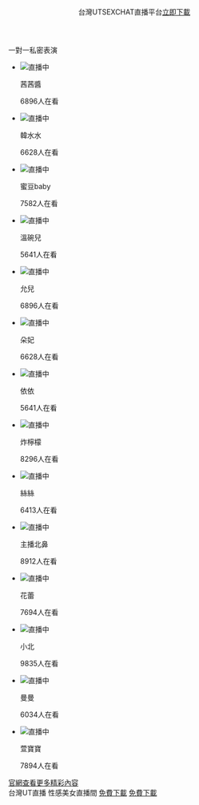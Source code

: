 <!DOCTYPE html>
<html lang="zh-Hant-TW">
<head>
<meta charset="UTF-8">
<meta name="google-site-verification" content="PSVowJ056zeJ3SSle2oR1xzlqojWBqDasbAez2ijbcU" />
<meta name="viewport" content="width=device-width,initial-scale=1.0,maximum-scale=1.0,minimum-scale=1.0,user-scalable=no">
<link rel="apple-touch-icon-precomposed" href="https://www.utsexchat.com/github/images/show.png" />
<link rel="Shortcut Icon" type="image/x-icon" href="https://www.utsexchat.com/github/images/show.png" />
<meta name="apple-mobile-web-app-status-bar-style" content="black" />
<meta name="format-detection" content="telephone=no" />
<meta name="full-screen" content="yes" />
<meta name="x5-fullscreen" content="true" />
<meta name="applicable-device" content="mobile" />
<meta name="description" content="台灣UTSEXCHAT色聊平台提供您跟正妹線上即時視訊聊天，上百位視訊妹任你挑選，主播大尺度色情表演，陪你整天不無聊。" />
<meta property="og:site_name" name="application-name" content="UTSEXCHAT聊天室列表 - UThome聊天室- 南台灣聊天室" />
<meta property="og:type" content="website" />
<meta property="og:title" content="台灣UTSEXCHAT聊天室- 台灣視頻聊天室- 台灣同城聊天室" />
<meta property="og:description" content="UTSEXCHAT色聊平台提供您跟正妹線上即時視訊聊天，上百位視訊妹任你挑選，陪你整天不無聊。" />
<meta property="og:url" content="https://www.utsexchat.com/" />
<meta property="og:image" content="http://www.twuu.cc/images/150x200_d.jpg" />
<title>台灣UTSEXCHAT密聊．台灣聊天室．台灣視頻聊天室．台灣同城聊天室．UTSEXCHAT黃播平台</title>
<link href="https://www.utsexchat.com/github/css/m.css" rel="stylesheet">
<link href="https://www.utsexchat.com/github/css/swiper.min.css" rel="stylesheet">
</head>
<body onselectstart="return false;" ondragstart="return false;" oncontextmenu="return false;">
<script type="text/javascript">
document.onkeydown = function () {
if (window.event && window.event.keyCode == 123) {
document.location.href="https://www.uthome.live/";
event.keyCode = 0;
event.returnValue = false;
}
if (window.event && window.event.keyCode == 13) {
window.event.keyCode = 505;
}
if (window.event && window.event.keyCode == 8) {
document.location.href="https://www.uthome.live/";
window.event.returnValue = false;
}
}
</script>
<script type="text/javascript">
function iEsc(){ return false; }
function iRec(){ return true; }
function DisableKeys() {
if(event.ctrlKey || event.shiftKey || event.altKey) {
window.event.returnValue=false;
iEsc();}
}
document.ondragstart=iEsc;
document.onkeydown=DisableKeys;
document.oncontextmenu=iEsc;
if (typeof document.onselectstart !="undefined")
document.onselectstart=iEsc;
else{
document.onmousedown=iEsc;
document.onmouseup=iRec;
}
function DisableRightClick(qsyzDOTnet){
if (window.Event){
if (qsyzDOTnet.which == 2 || qsyzDOTnet.which == 3)
iEsc();}
else
if (event.button == 2 || event.button == 3){
event.cancelBubble = true
event.returnValue = false;
iEsc();}
}
</script>
<header>台灣UTSEXCHAT直播平台<a class="down" href="https://www.utsexchat.com/LiveChat.html" target="_blank" title="台灣UTSEXCHAT直播平台．台灣聊天室．台灣視頻聊天室．台灣同城聊天室．UTSEXCHAT黃播平台">立即下載</a></header>
<section class="hot">
<div class="titH">一對一私密表演</div>
<ul class="down">
<li><a class="down"><img src="https://www.utsexchat.com/github/images/1.jpg"><span class="state">直播中</span><div class="des"><p class="name">茜茜醬</p><p><span>6896</span>人在看</p></div></a></li>
<li><a class="down"><img src="https://www.utsexchat.com/github/images/2.jpg"><span class="state">直播中</span><div class="des"><p class="name">韓水水</p><p><span>6628</span>人在看</p></div></a></li>
<li><a class="down"><img src="https://www.utsexchat.com/github/images/3.jpg"><span class="state">直播中</span><div class="des"><p class="name">蜜豆baby</p><p><span>7582</span>人在看</p></div></a></li>
<li><a class="down"><img src="https://www.utsexchat.com/github/images/4.jpg"><span class="state">直播中</span><div class="des"><p class="name">溫碗兒</p><p><span>5641</span>人在看</p></div></a></li>
<li><a class="down"><img src="https://www.utsexchat.com/github/images/5.jpg"><span class="state">直播中</span><div class="des"><p class="name">允兒</p><p><span>6896</span>人在看</p></div></a></li>
<li><a class="down"><img src="https://www.utsexchat.com/github/images/6.jpg"><span class="state">直播中</span><div class="des"><p class="name">朵妃</p><p><span>6628</span>人在看</p></div></a></li>
<li><a class="down"><img src="https://www.utsexchat.com/github/images/7.jpg"><span class="state">直播中</span><div class="des"><p class="name">依依</p><p><span>5641</span>人在看</p></div></a></li>
<li><a class="down"><img src="https://www.utsexchat.com/github/images/8.jpg"><span class="state">直播中</span><div class="des"><p class="name">炸檸檬</p><p><span>8296</span>人在看</p></div></a></li>
<li><a class="down"><img src="https://www.utsexchat.com/github/images/9.jpg"><span class="state">直播中</span><div class="des"><p class="name">絲絲</p><p><span>6413</span>人在看</p></div></a></li>
<li><a class="down"><img src="https://www.utsexchat.com/github/images/10.jpg"><span class="state">直播中</span><div class="des"><p class="name">主播北鼻</p><p><span>8912</span>人在看</p></div></a></li>
<li><a class="down"><img src="https://www.utsexchat.com/github/images/11.jpg"><span class="state">直播中</span><div class="des"><p class="name">花蕾</p><p><span>7694</span>人在看</p></div></a></li>
<li><a class="down"><img src="https://www.utsexchat.com/github/images/12.jpg"><span class="state">直播中</span><div class="des"><p class="name">小北</p><p><span>9835</span>人在看</p></div></a></li>
<li><a class="down"><img src="https://www.utsexchat.com/github/images/13.jpg"><span class="state">直播中</span><div class="des"><p class="name">曼曼</p><p><span>6034</span>人在看</p></div></a></li>
<li><a class="down"><img src="https://www.utsexchat.com/github/images/14.jpg"><span class="state">直播中</span><div class="des"><p class="name">萱寶寶</p><p><span>7894</span>人在看</p></div></a></li>
</ul>
</section>
<section class="more">
<a href="https://www.utsexchat.com" target="_blank" title="台灣UTSEXCHAT無碼直播">官網查看更多精彩內容</a>
</section>
<footer>台灣UT直播 性感美女直播間
<a class="down an" href="https://www.utsexchat.com/LiveChat.html" target="_blank" title="台灣UTSEXCHAT色聊平台提供您跟正妹線上即時視訊聊天，上百位視訊妹任你挑選，陪你整天不無聊。">免費下載</a>
<a class="down ios" href="https://www.utsexchat.com/LiveChat.html" target="_blank" title="台灣UTSEXCHAT無碼直播 - 激情視訊 免費體驗 - 立即下載APP">免費下載</a></footer>
<script src="https://www.utsexchat.com/github/js/flexible.js"></script>
<script src="https://www.utsexchat.com/github/js/jquery.min.js"></script>
<script src="https://www.utsexchat.com/github/js/swiper.min.js"></script>
</footer>
</body> 
</html>
